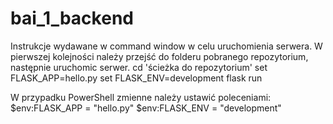 # bai_1_backend
Instrukcje wydawane w command window w celu uruchomienia serwera.
W pierwszej kolejności należy przejść do folderu pobranego repozytorium, następnie uruchomic serwer.
cd 'ścieżka do repozytorium'
set FLASK_APP=hello.py
set FLASK_ENV=development
flask run

W przypadku PowerShell zmienne należy ustawić poleceniami:
$env:FLASK_APP = "hello.py"
$env:FLASK_ENV = "development"
